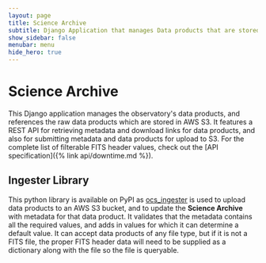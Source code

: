```yaml
---
layout: page
title: Science Archive
subtitle: Django Application that manages Data products that are stored in AWS S3 buckets
show_sidebar: false
menubar: menu
hide_hero: true
---
```



# Science Archive

This Django application manages the observatory's data products, and references the raw data products which are stored in AWS S3. It features a REST API for retrieving metadata and download links for data products, and also for submitting metadata and data products for upload to S3. For the complete list of filterable FITS header values, check out the [API specification]({% link api/downtime.md %}).

## Ingester Library

This python library is available on PyPI as [ocs_ingester](https://pypi.org/project/ocs-ingester/) is used to upload data products to an AWS S3 bucket, and to update the **Science Archive** with metadata for that data product. It validates that the metadata contains all the required values, and adds in values for which it can determine a default value. It can accept data products of any file type, but if it is not a FITS file, the proper FITS header data will need to be supplied as a dictionary along with the file so the file is queryable.
